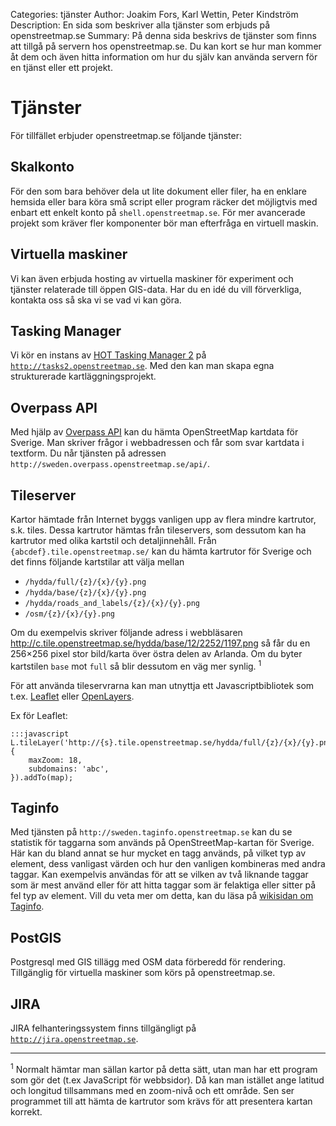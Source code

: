 Categories: tjänster
Author: Joakim Fors, Karl Wettin, Peter Kindström
Description: En sida som beskriver alla tjänster som erbjuds på openstreetmap.se
Summary: På denna sida beskrivs de tjänster som finns att tillgå på servern hos openstreetmap.se. Du kan kort se hur man kommer åt dem och även hitta information om hur du själv kan använda servern för en tjänst eller ett projekt.

# Tjänster

För tillfället erbjuder openstreetmap.se följande tjänster:


## Skalkonto

För den som bara behöver dela ut lite dokument eller filer, ha en enklare hemsida eller bara köra små script eller program räcker det möjligtvis med enbart ett enkelt konto på `shell.openstreetmap.se`. För mer avancerade projekt som kräver fler komponenter bör man efterfråga en virtuell maskin.


## Virtuella maskiner

Vi kan även erbjuda hosting av virtuella maskiner för experiment och tjänster relaterade till öppen GIS-data. Har du en idé du vill förverkliga, kontakta oss så ska vi se vad vi kan göra.


## Tasking Manager

Vi kör en instans av [HOT Tasking Manager 2](https://github.com/hotosm/osm-tasking-manager2) på [`http://tasks2.openstreetmap.se`](http://tasks2.openstreetmap.se). Med den kan man skapa egna strukturerade kartläggningsprojekt.


## Overpass API

Med hjälp av [Overpass API](http://wiki.openstreetmap.org/wiki/Overpass_API) kan du hämta OpenStreetMap kartdata för Sverige. Man skriver frågor i webbadressen och får som svar kartdata i textform. Du når tjänsten på adressen `http://sweden.overpass.openstreetmap.se/api/`.


## Tileserver

Kartor hämtade från Internet byggs vanligen upp av flera mindre kartrutor, s.k. tiles. Dessa kartrutor hämtas från tileservers, som dessutom kan ha kartrutor med olika kartstil och detaljinnehåll. Från `{abcdef}.tile.openstreetmap.se/` kan du hämta kartrutor för Sverige och det finns följande kartstilar att välja mellan

* `/hydda/full/{z}/{x}/{y}.png`
* `/hydda/base/{z}/{x}/{y}.png`
* `/hydda/roads_and_labels/{z}/{x}/{y}.png`
* `/osm/{z}/{x}/{y}.png`

Om du exempelvis skriver följande adress i webbläsaren
  http://c.tile.openstreetmap.se/hydda/base/12/2252/1197.png
så får du en 256×256 pixel stor bild/karta över östra delen av Arlanda. Om du byter kartstilen `base` mot `full` så blir dessutom en väg mer synlig. <sup>1</sup>

För att använda tileservrarna kan man utnyttja ett Javascriptbibliotek som t.ex. [Leaflet](http://leafletjs.com/) eller [OpenLayers](http://openlayers.org/).

Ex för Leaflet:

    :::javascript
    L.tileLayer('http://{s}.tile.openstreetmap.se/hydda/full/{z}/{x}/{y}.png', {
        maxZoom: 18,
        subdomains: 'abc',
    }).addTo(map);



## Taginfo

Med tjänsten på `http://sweden.taginfo.openstreetmap.se` kan du se statistik för taggarna som används på OpenStreetMap-kartan för Sverige. Här kan du bland annat se hur mycket en tagg används, på vilket typ av element, dess vanligast värden och hur den vanligen kombineras med andra taggar. Kan exempelvis användas för att se vilken av två liknande taggar som är mest använd eller för att hitta taggar som är felaktiga eller sitter på fel typ av element.
Vill du veta mer om detta, kan du läsa på [wikisidan om Taginfo](http://wiki.openstreetmap.org/wiki/Taginfo).


## PostGIS

Postgresql med GIS tillägg med OSM data förberedd för rendering. Tillgänglig för virtuella maskiner som körs på openstreetmap.se.


## JIRA

JIRA felhanteringssystem finns tillgängligt på [`http://jira.openstreetmap.se`](http://jira.openstreetmap.se).


----

<p class="footnote"><sup>1</sup> Normalt hämtar man sällan kartor på detta sätt, utan man har ett program som gör det (t.ex JavaScript för webbsidor). Då kan man istället ange latitud och longitud tillsammans med en zoom-nivå och ett område. Sen ser programmet till att hämta de kartrutor som krävs för att presentera kartan korrekt.</p>
